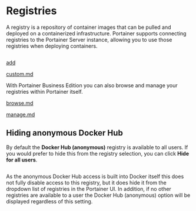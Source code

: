 # Registries

A registry is a repository of container images that can be pulled and deployed on a containerized infrastructure. Portainer supports connecting registries to the Portainer Server instance, allowing you to use those registries when deploying containers.

<figure><img src="..//assets/2.15-admin-registries.png" alt=""><figcaption></figcaption></figure>


[add](add/)



[custom.md](add/custom.md)


With Portainer Business Edition you can also browse and manage your registries within Portainer itself.


[browse.md](browse.md)



[manage.md](manage.md)


## Hiding anonymous Docker Hub

By default the **Docker Hub (anonymous)** registry is available to all users. If you would prefer to hide this from the registry selection, you can click **Hide for all users**.

<figure><img src="..//assets/2.15-admin-registries-dockerhub-hide.png" alt=""><figcaption></figcaption></figure>


As the anonymous Docker Hub access is built into Docker itself this does not fully disable access to this registry, but it does hide it from the dropdown list of registries in the Portainer UI. In addition, if no other registries are available to a user the Docker Hub (anonymous) option will be displayed regardless of this setting.

